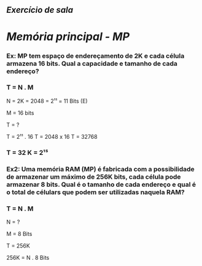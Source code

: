## *Exercício de sala*

# *Memória principal - MP*

### Ex: MP tem espaço de endereçamento de 2K e cada célula armazena 16 bits. Qual a capacidade e tamanho de cada endereço?
### T = N . M

N = 2K = 2048 = 2¹¹ = 11 Bits (E)

M = 16 bits

T = ?

T = 2¹¹ . 16
T = 2048 x 16
T = 32768
### T = 32 K = 2¹⁵


### Ex2: Uma memória RAM (MP) é fabricada com a possibilidade de armazenar um máximo de 256K bits, cada célula pode armazenar 8 bits. Qual é o tamanho de cada endereço e qual é o total de célulars que podem ser utilizadas naquela RAM?
### T = N . M

N = ?

M = 8 Bits

T = 256K


256K = N . 8 Bits